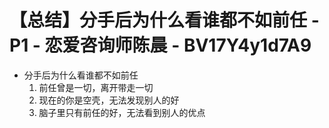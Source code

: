 # 【总结】分手后为什么看谁都不如前任 - P1 - 恋爱咨询师陈晨 - BV17Y4y1d7A9

-   分手后为什么看谁都不如前任
    1.  前任曾是一切，离开带走一切
    2.  现在的你是空壳，无法发现别人的好
    3.  脑子里只有前任的好，无法看到别人的优点